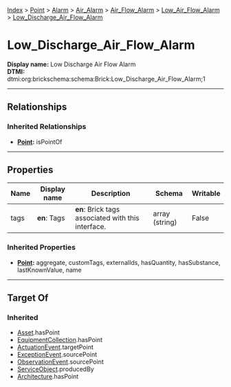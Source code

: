 [Index](../../../../../Index.md) > [Point](../../../../Point.md) > [Alarm](../../../Alarm.md) > [Air_Alarm](../../Air_Alarm.md) > [Air_Flow_Alarm](../Air_Flow_Alarm.md) > [Low_Air_Flow_Alarm](Low_Air_Flow_Alarm.md) > [Low_Discharge_Air_Flow_Alarm](#)
# Low_Discharge_Air_Flow_Alarm

**Display name:** Low Discharge Air Flow Alarm<br />
**DTMI:** dtmi:org:brickschema:schema:Brick:Low_Discharge_Air_Flow_Alarm;1

---

## Relationships

### Inherited Relationships
* **[Point](../../../../Point.md):** isPointOf

---

## Properties

|Name|Display name|Description|Schema|Writable|
|-|-|-|-|-|
|tags|**en**: Tags|**en**: Brick tags associated with this interface.|array (string)|False|
### Inherited Properties
* **[Point](../../../../Point.md):** aggregate, customTags, externalIds, hasQuantity, hasSubstance, lastKnownValue, name

---

## Target Of
### Inherited
* [Asset](../../../../../Asset/Asset.md).hasPoint
* [EquipmentCollection](../../../../../Collection/AssetCollection/EquipmentCollection/EquipmentCollection.md).hasPoint
* [ActuationEvent](../../../../../Event/PointEvent/ActuationEvent.md).targetPoint
* [ExceptionEvent](../../../../../Event/PointEvent/ExceptionEvent.md).sourcePoint
* [ObservationEvent](../../../../../Event/PointEvent/ObservationEvent.md).sourcePoint
* [ServiceObject](../../../../../Information/ServiceObject/ServiceObject.md).producedBy
* [Architecture](../../../../../Space/Architecture/Architecture.md).hasPoint
